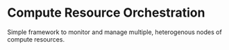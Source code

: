 # Compute Resource Orchestration

Simple framework to monitor and manage multiple, heterogenous nodes of compute resources.